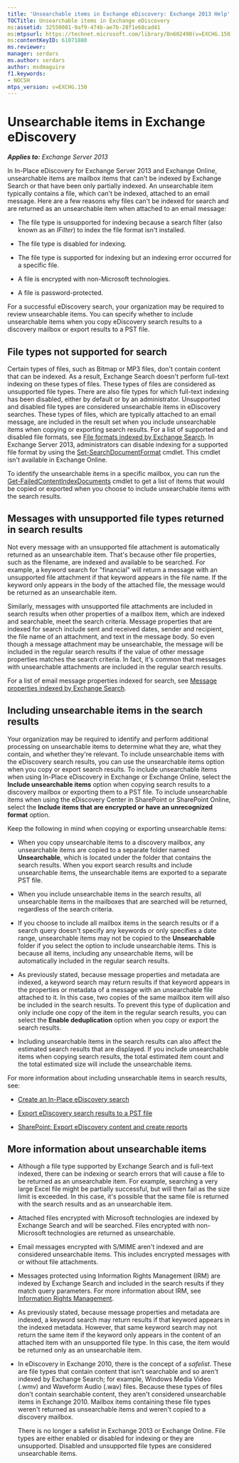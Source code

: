 ```yaml
---
title: 'Unsearchable items in Exchange eDiscovery: Exchange 2013 Help'
TOCTitle: Unsearchable items in Exchange eDiscovery
ms:assetid: 32550081-9af9-474b-ae7b-28f1e68cad41
ms:mtpsurl: https://technet.microsoft.com/library/Dn602498(v=EXCHG.150)
ms:contentKeyID: 61071880
ms.reviewer: 
manager: serdars
ms.author: serdars
author: msdmaguire
f1.keywords:
- NOCSH
mtps_version: v=EXCHG.150
---
```


# Unsearchable items in Exchange eDiscovery

_**Applies to:** Exchange Server 2013_

In In-Place eDiscovery for Exchange Server 2013 and Exchange Online, unsearchable items are mailbox items that can't be indexed by Exchange Search or that have been only partially indexed. An unsearchable item typically contains a file, which can't be indexed, attached to an email message. Here are a few reasons why files can't be indexed for search and are returned as an unsearchable item when attached to an email message:

- The file type is unsupported for indexing because a search filter (also known as an *IFilter*) to index the file format isn't installed.

- The file type is disabled for indexing.

- The file type is supported for indexing but an indexing error occurred for a specific file.

- A file is encrypted with non-Microsoft technologies.

- A file is password-protected.

For a successful eDiscovery search, your organization may be required to review unsearchable items. You can specify whether to include unsearchable items when you copy eDiscovery search results to a discovery mailbox or export results to a PST file.

## File types not supported for search

Certain types of files, such as Bitmap or MP3 files, don't contain content that can be indexed. As a result, Exchange Search doesn't perform full-text indexing on these types of files. These types of files are considered as unsupported file types. There are also file types for which full-text indexing has been disabled, either by default or by an administrator. Unsupported and disabled file types are considered unsearchable items in eDiscovery searches. These types of files, which are typically attached to an email message, are included in the result set when you include unsearchable items when copying or exporting search results. For a list of supported and disabled file formats, see [File formats indexed by Exchange Search](file-formats-indexed-by-exchange-search-exchange-2013-help.md). In Exchange Server 2013, administrators can disable indexing for a supported file format by using the [Set-SearchDocumentFormat](/powershell/module/exchange/Set-SearchDocumentFormat) cmdlet. This cmdlet isn't available in Exchange Online.

To identify the unsearchable items in a specific mailbox, you can run the [Get-FailedContentIndexDocuments](/powershell/module/exchange/Get-FailedContentIndexDocuments) cmdlet to get a list of items that would be copied or exported when you choose to include unsearchable items with the search results.

## Messages with unsupported file types returned in search results

Not every message with an unsupported file attachment is automatically returned as an unsearchable item. That's because other file properties, such as the filename, are indexed and available to be searched. For example, a keyword search for "financial" will return a message with an unsupported file attachment if that keyword appears in the file name. If the keyword only appears in the body of the attached file, the message would be returned as an unsearchable item.

Similarly, messages with unsupported file attachments are included in search results when other properties of a mailbox item, which are indexed and searchable, meet the search criteria. Message properties that are indexed for search include sent and received dates, sender and recipient, the file name of an attachment, and text in the message body. So even though a message attachment may be unsearchable, the message will be included in the regular search results if the value of other message properties matches the search criteria. In fact, it's common that messages with unsearchable attachments are included in the regular search results.

For a list of email message properties indexed for search, see [Message properties indexed by Exchange Search](message-properties-indexed-by-exchange-search-exchange-2013-help.md).

## Including unsearchable items in the search results

Your organization may be required to identify and perform additional processing on unsearchable items to determine what they are, what they contain, and whether they're relevant. To include unsearchable items with the eDiscovery search results, you can use the unsearchable items option when you copy or export search results. To include unsearchable items when using In-Place eDiscovery in Exchange or Exchange Online, select the **Include unsearchable items** option when copying search results to a discovery mailbox or exporting them to a PST file. To include unsearchable items when using the eDiscovery Center in SharePoint or SharePoint Online, select the **Include items that are encrypted or have an unrecognized format** option.

Keep the following in mind when copying or exporting unsearchable items:

- When you copy unsearchable items to a discovery mailbox, any unsearchable items are copied to a separate folder named **Unsearchable**, which is located under the folder that contains the search results. When you export search results and include unsearchable items, the unsearchable items are exported to a separate PST file.

- When you include unsearchable items in the search results, all unsearchable items in the mailboxes that are searched will be returned, regardless of the search criteria.

- If you choose to include all mailbox items in the search results or if a search query doesn't specify any keywords or only specifies a date range, unsearchable items may not be copied to the **Unsearchable** folder if you select the option to include unsearchable items. This is because all items, including any unsearchable items, will be automatically included in the regular search results.

- As previously stated, because message properties and metadata are indexed, a keyword search may return results if that keyword appears in the properties or metadata of a message with an unsearchable file attached to it. In this case, two copies of the same mailbox item will also be included in the search results. To prevent this type of duplication and only include one copy of the item in the regular search results, you can select the **Enable deduplication** option when you copy or export the search results.

- Including unsearchable items in the search results can also affect the estimated search results that are displayed. If you include unsearchable items when copying search results, the total estimated item count and the total estimated size will include the unsearchable items.

For more information about including unsearchable items in search results, see:

- [Create an In-Place eDiscovery search](/exchange/security-and-compliance/in-place-ediscovery/create-in-place-ediscovery-search)

- [Export eDiscovery search results to a PST file](../ExchangeOnline/security-and-compliance/in-place-ediscovery/export-search-results.md)

- [SharePoint: Export eDiscovery content and create reports](/SharePoint/governance/export-content-and-create-reports-in-the-ediscovery-center)

## More information about unsearchable items

- Although a file type supported by Exchange Search and is full-text indexed, there can be indexing or search errors that will cause a file to be returned as an unsearchable item. For example, searching a very large Excel file might be partially successful, but will then fail as the size limit is exceeded. In this case, it's possible that the same file is returned with the search results and as an unsearchable item.

- Attached files encrypted with Microsoft technologies are indexed by Exchange Search and will be searched. Files encrypted with non-Microsoft technologies are returned as unsearchable.

- Email messages encrypted with S/MIME aren't indexed and are considered unsearchable items. This includes encrypted messages with or without file attachments.

- Messages protected using Information Rights Management (IRM) are indexed by Exchange Search and included in the search results if they match query parameters. For more information about IRM, see [Information Rights Management](information-rights-management-exchange-2013-help.md).

- As previously stated, because message properties and metadata are indexed, a keyword search may return results if that keyword appears in the indexed metadata. However, that same keyword search may not return the same item if the keyword only appears in the content of an attached item with an unsupported file type. In this case, the item would be returned only as an unsearchable item.

- In eDiscovery in Exchange 2010, there is the concept of a *safelist*. These are file types that contain content that isn't searchable and so aren't indexed by Exchange Search; for example, Windows Media Video (.wmv) and Waveform Audio (.wav) files. Because these types of files don't contain searchable content, they aren't considered unsearchable items in Exchange 2010. Mailbox items containing these file types weren't returned as unsearchable items and weren't copied to a discovery mailbox.

  There is no longer a safelist in Exchange 2013 or Exchange Online. File types are either enabled or disabled for indexing or they are unsupported. Disabled and unsupported file types are considered unsearchable items.